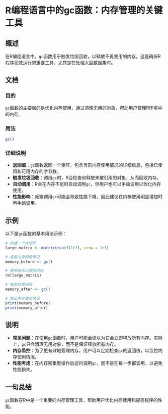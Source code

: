 <!--
Meta Description: # R编程语言中的gc函数：内存管理的关键工具 ## 概述 在R编程语言中，`gc`函数用于触发垃圾回收，以释放不再使用的内存。这是确保R程序高效运行的重要工具，尤其是在处理大型数据集时。 ## 文档 ### 目的 `gc`函数的主要目的是优化内存使用，通过清理无用的对象，帮助用户管理R环境中的内存...
Meta Keywords: 触发垃圾回收, large_matrix, memory_before, memory_after, print
-->

# R编程语言中的gc函数：内存管理的关键工具

## 概述
在R编程语言中，`gc`函数用于触发垃圾回收，以释放不再使用的内存。这是确保R程序高效运行的重要工具，尤其是在处理大型数据集时。

## 文档
### 目的
`gc`函数的主要目的是优化内存使用，通过清理无用的对象，帮助用户管理R环境中的内存。

### 用法
```R
gc()
```

### 详细说明
- **返回值**：`gc`函数返回一个矩阵，包含当前内存使用情况的详细信息，包括已使用和可用内存的字节数。
- **触发垃圾回收**：调用`gc`时，R会检查和释放未被引用的对象，从而回收内存。
- **自动调用**：R会在内存不足时自动调用`gc`，但用户也可以手动调用以优化内存使用。
- **性能影响**：频繁调用`gc`可能会导致性能下降，因此建议在内存使用明显增加时再手动调用。

## 示例
以下是`gc`函数的基本用法示例：

```R
# 创建一个大矩阵
large_matrix <- matrix(runif(1e7), nrow = 1e3)

# 查看内存使用情况
memory_before <- gc()

# 删除矩阵以释放内存
rm(large_matrix)

# 触发垃圾回收
memory_after <- gc()

# 输出内存使用情况
print(memory_before)
print(memory_after)
```

## 说明
- **常见问题**：在使用`gc`函数时，用户可能会误以为它会立即释放所有内存。实际上，`gc`只会清理无用对象，而不是保证释放所有内存。
- **内存监控**：为了更有效地管理内存，用户可以定期检查`gc`的返回值，以监控内存使用情况。
- **性能考虑**：在内存密集型操作后适时调用`gc`，而不是在每一步都调用，以避免性能损失。

## 一句总结
`gc`函数在R中是一个重要的内存管理工具，帮助用户优化内存使用和提高程序的性能。